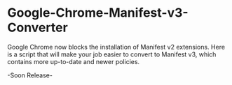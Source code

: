 # Google-Chrome-Manifest-v3-Converter
Google Chrome now blocks the installation of Manifest v2 extensions. Here is a script that will make your job easier to convert to Manifest v3, which contains more up-to-date and newer policies.


-Soon Release-
